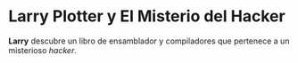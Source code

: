 # Larry Plotter y El Misterio del Hacker

**Larry** descubre un libro de ensamblador y compiladores que pertenece a un misterioso *hacker*.



